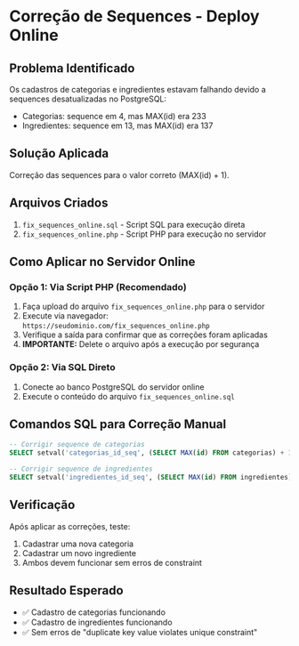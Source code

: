 # Correção de Sequences - Deploy Online

## Problema Identificado
Os cadastros de categorias e ingredientes estavam falhando devido a sequences desatualizadas no PostgreSQL:
- Categorias: sequence em 4, mas MAX(id) era 233
- Ingredientes: sequence em 13, mas MAX(id) era 137

## Solução Aplicada
Correção das sequences para o valor correto (MAX(id) + 1).

## Arquivos Criados
1. `fix_sequences_online.sql` - Script SQL para execução direta
2. `fix_sequences_online.php` - Script PHP para execução no servidor

## Como Aplicar no Servidor Online

### Opção 1: Via Script PHP (Recomendado)
1. Faça upload do arquivo `fix_sequences_online.php` para o servidor
2. Execute via navegador: `https://seudominio.com/fix_sequences_online.php`
3. Verifique a saída para confirmar que as correções foram aplicadas
4. **IMPORTANTE:** Delete o arquivo após a execução por segurança

### Opção 2: Via SQL Direto
1. Conecte ao banco PostgreSQL do servidor online
2. Execute o conteúdo do arquivo `fix_sequences_online.sql`

## Comandos SQL para Correção Manual
```sql
-- Corrigir sequence de categorias
SELECT setval('categorias_id_seq', (SELECT MAX(id) FROM categorias) + 1);

-- Corrigir sequence de ingredientes
SELECT setval('ingredientes_id_seq', (SELECT MAX(id) FROM ingredientes) + 1);
```

## Verificação
Após aplicar as correções, teste:
1. Cadastrar uma nova categoria
2. Cadastrar um novo ingrediente
3. Ambos devem funcionar sem erros de constraint

## Resultado Esperado
- ✅ Cadastro de categorias funcionando
- ✅ Cadastro de ingredientes funcionando
- ✅ Sem erros de "duplicate key value violates unique constraint"
